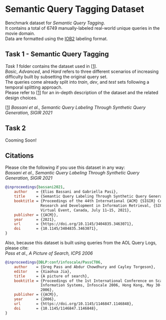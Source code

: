 # Semantic Query Tagging Dataset

Benchmark dataset for _Semantic Query Tagging_.  
It contains a total of 6749 manually-labeled real-world unique queries in the movie domain.  
Data are formatted using the [IOB2](https://en.wikipedia.org/wiki/Inside–outside–beginning_(tagging)) labeling format.

## Task 1 - Semantic Query Tagging

_Task 1_ folder contains the dataset used in [[1](#1)].  
_Basic_, _Advanced_, and _Hard_ refers to three different scenarios of increasing difficulty built by subsetting the original query set.  
The queries come already split into _train_, _dev_, and _test_ sets following a temporal splitting approach.  
Please refer to [[1](#1)] for an in-depth description of the dataset and the related design choices.

<a name="1"></a>[[1](#1)] _Bassani et al., Semantic Query Labeling Through Synthetic Query Generation, SIGIR 2021_

## Task 2

Cooming Soon!

## Citations

Please cite the following if you use this dataset in any way:  
_Bassani et al., Semantic Query Labeling Through Synthetic Query Generation, SIGIR 2021_
```bibtex
@inproceedings{bassani2021,
    author    = {Elias Bassani and Gabriella Pasi},
    title     = {Semantic Query Labeling Through Synthetic Query Generation},
    booktitle = {Proceedings of the 44th International {ACM} {SIGIR} Conference on
                Research and Development in Information Retrieval, {SIGIR} 2021,
                Virtual Event, Canada, July 11–15, 2021},
    publisher = {{ACM}},
    year      = {2021},
    url       = {https://doi.org/10.1145/3404835.3463071},
    doi       = {10.1145/3404835.3463071},
}
```


Also, because this dataset is built using queries from the AOL Query Logs, please cite:  
_Pass et al., A Picture of Search, ICPS 2006_
```bibtex
@inproceedings{DBLP:conf/infoscale/PassCT06,
    author    = {Greg Pass and Abdur Chowdhury and Cayley Torgeson},
    editor    = {Xiaohua Jia},
    title     = {A picture of search},
    booktitle = {Proceedings of the 1st International Conference on Scalable
                Information Systems, Infoscale 2006, Hong Kong, May 30-June 1,
                2006},
    publisher = {{ACM}},
    year      = {2006},
    url       = {https://doi.org/10.1145/1146847.1146848},
    doi       = {10.1145/1146847.1146848},
}
```
